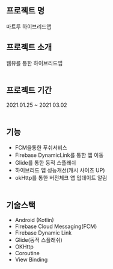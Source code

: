## 프로젝트 명
마트루 하이브리드앱

## 프로젝트 소개
웹뷰를 통한 하이브리드앱
<br><br>

## 프로젝트 기간
2021.01.25 ~ 2021 03.02<br><br>

## 기능
* FCM을통한 푸쉬서비스 
* Firebase DynamicLink를 통한 앱 이동 
* Glide를 통한 동적 스플래쉬 
* 하이브리드 앱 성능개선(캐시 사이즈 UP)
* okHttp를 통한 버전체크   앱 업데이트 알림 
<br><br>



## 기술스택
* Android (Kotlin)
* Firebase Cloud Messaging(FCM)
* Firebase Dynamic Link
* Glide(동적 스플래쉬)
* OKHttp
* Coroutine 
* View Binding
<br><br>
